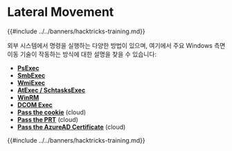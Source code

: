 # Lateral Movement

{{#include ../../banners/hacktricks-training.md}}

외부 시스템에서 명령을 실행하는 다양한 방법이 있으며, 여기에서 주요 Windows 측면 이동 기술이 작동하는 방식에 대한 설명을 찾을 수 있습니다:

- [**PsExec**](psexec-and-winexec.md)
- [**SmbExec**](smbexec.md)
- [**WmiExec**](wmiexec.md)
- [**AtExec / SchtasksExec**](atexec.md)
- [**WinRM**](winrm.md)
- [**DCOM Exec**](dcom-exec.md)
- [**Pass the cookie**](https://cloud.hacktricks.xyz/pentesting-cloud/azure-security/az-lateral-movements/az-pass-the-cookie) (cloud)
- [**Pass the PRT**](https://cloud.hacktricks.xyz/pentesting-cloud/azure-security/az-lateral-movements/pass-the-prt) (cloud)
- [**Pass the AzureAD Certificate**](https://cloud.hacktricks.xyz/pentesting-cloud/azure-security/az-lateral-movements/az-pass-the-certificate) (cloud)

{{#include ../../banners/hacktricks-training.md}}
